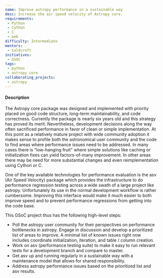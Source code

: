 ```yaml
---
name: Improve astropy performance in a sustainable way
desc: Increase the air speed velocity of Astropy core.
requirements:
 - Python
 - Cython
 - C
 - web
difficulty: Intermediate
mentors: 
 - taldcroft
initiatives:
 - GSOC
tags:
 - python
 - astropy core
collaborating_projects:
 - astropy
---
```

#### Description

The Astropy core package was designed and implemented with priority placed on
good code structure, long-term maintainability, and code correctness.  Currently
the package is nearly six years old and this strategy has proved its merit.
Nevertheless, development decisions along the way often sacrificed performance
in favor of clean or simple implementation.  At this point as a relatively
mature project with wide community adoption it makes sense to profile
both the astronomical user community and the code to find areas where
performance issues need to be addressed.  In many cases there is "low-hanging
fruit" where simple solutions like caching or initialization fixes can
yield factors-of-many improvement.  In other areas there may be need for
more substantial changes and even reimplementation using Cython or C.

One of the key available technologies for performance evaluation is the asv (Air
Speed Velocity) package which provides the infrastructure to do performance
regression testing across a wide swath of a large project like astropy.
Unfortunately its use in the normal development workflow is rather cumbersome.
Improving this interface would make it much easier to both improve speed and to
prevent performance regressions from getting into the code base.

This GSoC project thus has the following high-level steps:

- Poll the astropy user community for their perspectives on performance
  bottlenecks in astropy.  Engage in discussion and develop a prioritized
  list of areas to improve.  A minimal list of known issues right now
  includes coordinate initialization, iteration, and table / column
  creation.
- Work on asv (performance testing suite) to make it easy to run relevant tests
  for a development branch and compare to master.
- Get asv up and running regularly in a sustainable way with a maintenance model
  that allows for shared responsibility.
- Address astropy performance issues based on the prioritized list and asv results.
